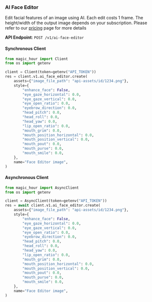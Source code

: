 
### AI Face Editor <a name="create"></a>

Edit facial features of an image using AI. Each edit costs 1 frame. The height/width of the output image depends on your subscription. Please refer to our [pricing](/pricing) page for more details

**API Endpoint**: `POST /v1/ai-face-editor`

#### Synchronous Client

```python
from magic_hour import Client
from os import getenv

client = Client(token=getenv("API_TOKEN"))
res = client.v1.ai_face_editor.create(
    assets={"image_file_path": "api-assets/id/1234.png"},
    style={
        "enhance_face": False,
        "eye_gaze_horizontal": 0.0,
        "eye_gaze_vertical": 0.0,
        "eye_open_ratio": 0.0,
        "eyebrow_direction": 0.0,
        "head_pitch": 0.0,
        "head_roll": 0.0,
        "head_yaw": 0.0,
        "lip_open_ratio": 0.0,
        "mouth_grim": 0.0,
        "mouth_position_horizontal": 0.0,
        "mouth_position_vertical": 0.0,
        "mouth_pout": 0.0,
        "mouth_purse": 0.0,
        "mouth_smile": 0.0,
    },
    name="Face Editor image",
)
```

#### Asynchronous Client

```python
from magic_hour import AsyncClient
from os import getenv

client = AsyncClient(token=getenv("API_TOKEN"))
res = await client.v1.ai_face_editor.create(
    assets={"image_file_path": "api-assets/id/1234.png"},
    style={
        "enhance_face": False,
        "eye_gaze_horizontal": 0.0,
        "eye_gaze_vertical": 0.0,
        "eye_open_ratio": 0.0,
        "eyebrow_direction": 0.0,
        "head_pitch": 0.0,
        "head_roll": 0.0,
        "head_yaw": 0.0,
        "lip_open_ratio": 0.0,
        "mouth_grim": 0.0,
        "mouth_position_horizontal": 0.0,
        "mouth_position_vertical": 0.0,
        "mouth_pout": 0.0,
        "mouth_purse": 0.0,
        "mouth_smile": 0.0,
    },
    name="Face Editor image",
)
```
